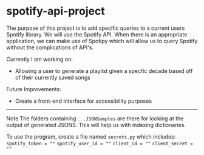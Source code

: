 # spotify-api-project

The purpose of this project is to add specific queries to a current users Spotify library. We will use the Spotify API. When there is an appropriate
application, we can make use of Spotipy which will allow us to query Spotify without the complications of API's.

Currently I am working on: 
  - Allowing a user to generate a playlist given a specfic decade based off of their currently saved songs
  
 Future Improvements:
  - Create a front-end interface for accessibility purposes
  
_____________________________________________________________________________________________________________________________________________________

Note
  The folders containing `...JSONSamples` are there for looking at the output of generated JSONS. This will help us with indexing dictionaries. 


To use the program, create a file named `secrets.py` which includes:
  `spotify_token = ""`
  `spotify_user_id = ""`
  `client_id = ""`
  `client_secret = ""`
